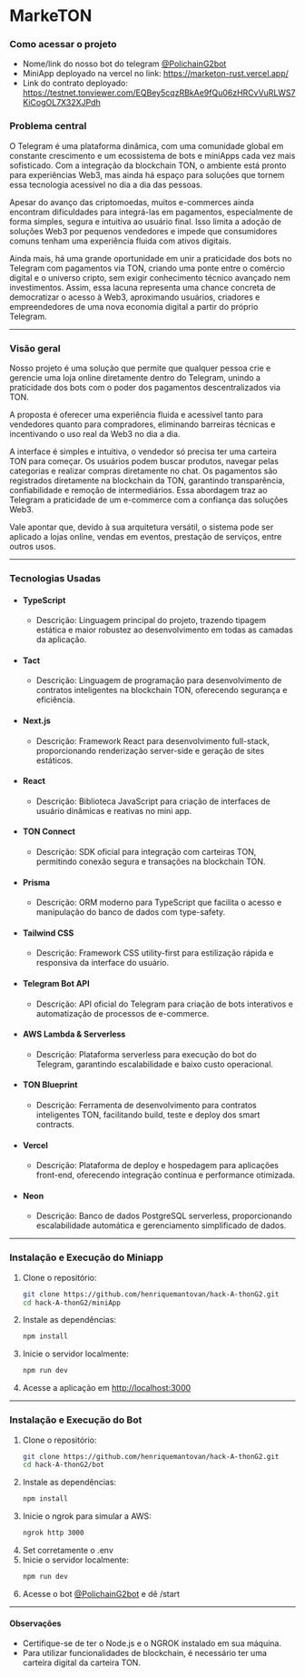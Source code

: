 # MarkeTON

### Como acessar o projeto
- Nome/link do nosso bot  do telegram [@PolichainG2bot](https://t.me/PolichainG2bot)
- MiniApp deployado na vercel no link: https://marketon-rust.vercel.app/
- Link do contrato deployado: https://testnet.tonviewer.com/EQBey5cqzRBkAe9fQu06zHRCvVuRLWS7KiCogOL7X32XJPdh


### Problema central

O Telegram é uma plataforma dinâmica, com uma comunidade global em constante crescimento e um ecossistema de bots e miniApps cada vez mais sofisticado. Com a integração da blockchain TON, o ambiente está pronto para experiências Web3, mas ainda há espaço para soluções que tornem essa tecnologia acessível no dia a dia das pessoas.

Apesar do avanço das criptomoedas, muitos e-commerces ainda encontram dificuldades para integrá-las em pagamentos, especialmente de forma simples, segura e intuitiva ao usuário final. Isso limita a adoção de soluções Web3 por pequenos vendedores e impede que consumidores comuns tenham uma experiência fluida com ativos digitais.

Ainda mais, há uma grande oportunidade em unir a praticidade dos bots no Telegram com pagamentos via TON, criando uma ponte entre o comércio digital e o universo cripto, sem exigir conhecimento técnico avançado nem investimentos. Assim, essa lacuna representa uma chance concreta de democratizar o acesso à Web3, aproximando usuários, criadores e empreendedores de uma nova economia digital a partir do próprio Telegram.

---

### Visão geral

Nosso projeto é uma solução que permite que qualquer pessoa crie e gerencie uma loja online diretamente dentro do Telegram, unindo a praticidade dos bots com o poder dos pagamentos descentralizados via TON.

A proposta é oferecer uma experiência fluida e acessível tanto para vendedores quanto para compradores, eliminando barreiras técnicas e incentivando o uso real da Web3 no dia a dia.

A interface é simples e intuitiva, o vendedor só precisa ter uma carteira TON para começar. Os usuários podem buscar produtos, navegar pelas categorias e realizar compras diretamente no chat. Os pagamentos são registrados diretamente na blockchain da TON, garantindo transparência, confiabilidade e remoção de intermediários. Essa abordagem traz ao Telegram a praticidade de um e-commerce com a confiança das soluções Web3.

Vale apontar que, devido à sua arquitetura versátil, o sistema pode ser aplicado a lojas online, vendas em eventos, prestação de serviços, entre outros usos.

---

### Tecnologias Usadas

- #### TypeScript
   - Descrição: Linguagem principal do projeto, trazendo tipagem estática e maior robustez ao desenvolvimento em todas as camadas da aplicação.

- #### Tact
   - Descrição: Linguagem de programação para desenvolvimento de contratos inteligentes na blockchain TON, oferecendo segurança e eficiência.

- #### Next.js
   - Descrição: Framework React para desenvolvimento full-stack, proporcionando renderização server-side e geração de sites estáticos.

- #### React
   - Descrição: Biblioteca JavaScript para criação de interfaces de usuário dinâmicas e reativas no mini app.

- #### TON Connect
   - Descrição: SDK oficial para integração com carteiras TON, permitindo conexão segura e transações na blockchain TON.

- #### Prisma
   - Descrição: ORM moderno para TypeScript que facilita o acesso e manipulação do banco de dados com type-safety.

- #### Tailwind CSS
   - Descrição: Framework CSS utility-first para estilização rápida e responsiva da interface do usuário.

- #### Telegram Bot API
   - Descrição: API oficial do Telegram para criação de bots interativos e automatização de processos de e-commerce.

- #### AWS Lambda & Serverless
   - Descrição: Plataforma serverless para execução do bot do Telegram, garantindo escalabilidade e baixo custo operacional.

- #### TON Blueprint
   - Descrição: Ferramenta de desenvolvimento para contratos inteligentes TON, facilitando build, teste e deploy dos smart contracts.

- #### Vercel
   - Descrição: Plataforma de deploy e hospedagem para aplicações front-end, oferecendo integração contínua e performance otimizada.

- #### Neon
   - Descrição: Banco de dados PostgreSQL serverless, proporcionando escalabilidade automática e gerenciamento simplificado de dados.

---

### Instalação e Execução do Miniapp

1. Clone o repositório:
   ```bash
   git clone https://github.com/henriquemantovan/hack-A-thonG2.git
   cd hack-A-thonG2/miniApp
   ```
2. Instale as dependências:
   ```bash
   npm install
   ```
3. Inicie o servidor localmente:
   ```bash
   npm run dev
   ```
4. Acesse a aplicação em [http://localhost:3000](http://localhost:3000)

---

### Instalação e Execução do Bot

1. Clone o repositório:
   ```bash
   git clone https://github.com/henriquemantovan/hack-A-thonG2.git
   cd hack-A-thonG2/bot
   ```
2. Instale as dependências:
   ```bash
   npm install
   ```
3. Inicie o ngrok para simular a AWS:
   ```bash
   ngrok http 3000
   ```
4. Set corretamente o .env
5. Inicie o servidor localmente:
   ```bash
   npm run dev
   ```
6. Acesse o bot [@PolichainG2bot](https://t.me/PolichainG2bot) e dê /start
---

#### Observações
- Certifique-se de ter o Node.js e o NGROK instalado em sua máquina.
- Para utilizar funcionalidades de blockchain, é necessário ter uma carteira digital da carteira TON.
